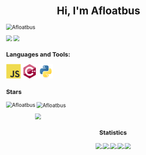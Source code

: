 <h1 align="center">Hi, I'm Afloatbus</h1>
<p align="left"> <img src="https://komarev.com/ghpvc/?username=Afloatbus&label=Profile%20views&color=0e75b6&style=flat" alt="Afloatbus" /> </p>

<div> <a href="https://twitter.com/Afloatbus" target="_blank"><img src="https://img.shields.io/badge/Twitter-1DA1F2?style=for-the-badge&logo=twitter&logoColor=white" target="_blank"></a>
<a href="https://github.com/Afloatbus" target="_blank"><img src="https://img.shields.io/badge/GitHub-100000?style=for-the-badge&logo=github&logoColor=white" target="_blank"></a>

<h3 align="left">Languages and Tools:</h3>
<p align="left">
<img src="https://raw.githubusercontent.com/teamedwardforever/Readme-Generator/71f25dd8b98329b168142a6b782a107b75eab178/svg/Skills/Languages/javascript-original.svg" alt="Javascript" width="40" height="40"/>
<img src="https://raw.githubusercontent.com/teamedwardforever/Readme-Generator/71f25dd8b98329b168142a6b782a107b75eab178/svg/Skills/Languages/cplusplus-original.svg" alt="CPP" width="40" height="40"/>
<img src="https://raw.githubusercontent.com/teamedwardforever/Readme-Generator/71f25dd8b98329b168142a6b782a107b75eab178/svg/Skills/Languages/python-original.svg" alt="Python" width="40" height="40"/>
</p>

<h3 align="left">Stars</h3>
<img align="left" height="180em" src="https://github-readme-stats.vercel.app/api/top-langs/?username=Afloatbus&layout=compact&theme=onedark" alt=Afloatbus />

<p>&nbsp;<img align="center" height="180em" src="https://github-readme-stats.vercel.app/api?username=Afloatbus&show_icons=true&locale=en&theme=onedark" alt="Afloatbus" /></p>

<img src="https://user-images.githubusercontent.com/73097560/115834477-dbab4500-a447-11eb-908a-139a6edaec5c.gif"><h3 align="center">Statistics</h3>
<div align="center">
<a href="https://github.com/Afloatbus">
<img align="center" src="http://github-profile-summary-cards.vercel.app/api/cards/stats?username=Afloatbus&theme=onedark" height="180em" />
<img align="center" src="http://github-profile-summary-cards.vercel.app/api/cards/most-commit-language?username=Afloatbus&theme=onedark" height="180em" />
<img align="center" src="http://github-profile-summary-cards.vercel.app/api/cards/repos-per-language?username=Afloatbus&theme=onedark" height="180em" />
<img align="center" src="http://github-profile-summary-cards.vercel.app/api/cards/productive-time?username=Afloatbus&theme=2077" height="180em" />
<img align="center" src="http://github-profile-summary-cards.vercel.app/api/cards/profile-details?username=Afloatbus&theme=2077" height="180em" />
</div>
